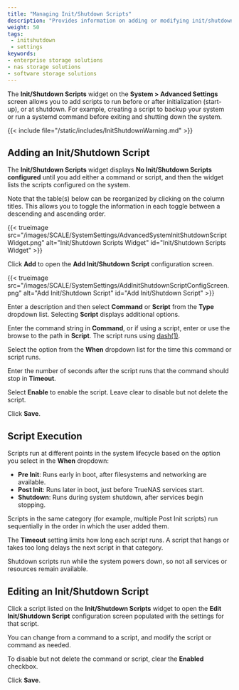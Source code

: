```yaml
---
title: "Managing Init/Shutdown Scripts"
description: "Provides information on adding or modifying init/shutdown scripts in TrueNAS."
weight: 50
tags:
 - initshutdown
 - settings
keywords:
- enterprise storage solutions
- nas storage solutions
- software storage solutions
---
```


The **Init/Shutdown Scripts** widget on the **System > Advanced Settings** screen allows you to add scripts to run before or after initialization (start-up), or at shutdown. For example, creating a script to backup your system or run a systemd command before exiting and shutting down the system.

{{< include file="/static/includes/InitShutdownWarning.md" >}}

## Adding an Init/Shutdown Script

The **Init/Shutdown Scripts** widget displays **No Init/Shutdown Scripts configured** until you add either a command or script, and then the widget lists the scripts configured on the system.

Note that the table(s) below can be reorganized by clicking on the column titles. This allows you to toggle the information in each toggle between a descending and ascending order.

{{< trueimage src="/images/SCALE/SystemSettings/AdvancedSystemInitShutdownScriptWidget.png" alt="Init/Shutdown Scripts Widget" id="Init/Shutdown Scripts Widget" >}}

Click **Add** to open the **Add Init/Shutdown Script** configuration screen.

{{< trueimage src="/images/SCALE/SystemSettings/AddInitShutdownScriptConfigScreen.png" alt="Add Init/Shutdown Script" id="Add Init/Shutdown Script" >}}

Enter a description and then select **Command** or **Script** from the **Type** dropdown list. Selecting **Script** displays additional options.

Enter the command string in **Command**, or if using a script, enter or use the browse to the path in **Script**. The script runs using [dash(1)](https://manpages.debian.org/testing/dash/sh.1.en.html "dash(1) Page").

Select the option from the **When** dropdown list for the time this command or script runs.

Enter the number of seconds after the script runs that the command should stop in **Timeout**.

Select **Enable** to enable the script. Leave clear to disable but not delete the script.

Click **Save**.

## Script Execution

Scripts run at different points in the system lifecycle based on the option you select in the **When** dropdown:

- **Pre Init**: Runs early in boot, after filesystems and networking are available.  
- **Post Init**: Runs later in boot, just before TrueNAS services start.  
- **Shutdown**: Runs during system shutdown, after services begin stopping.  

Scripts in the same category (for example, multiple Post Init scripts) run sequentially in the order in which the user added them.

The **Timeout** setting limits how long each script runs. A script that hangs or takes too long delays the next script in that category.  

Shutdown scripts run while the system powers down, so not all services or resources remain available.

## Editing an Init/Shutdown Script

Click a script listed on the **Init/Shutdown Scripts** widget to open the **Edit Init/Shutdown Script** configuration screen populated with the settings for that script.

You can change from a command to a script, and modify the script or command as needed.

To disable but not delete the command or script, clear the **Enabled** checkbox.

Click **Save**.
